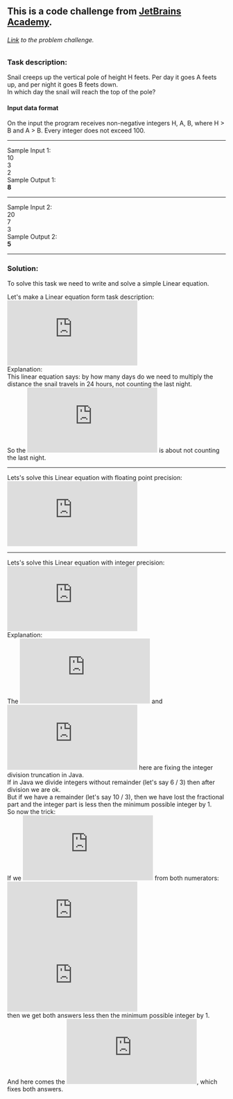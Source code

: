 ## This is a code challenge from [JetBrains Academy](https://hyperskill.org).
###### [Link](https://hyperskill.org/learn/step/2221) to the problem challenge.

### Task description:

Snail creeps up the vertical pole of height H feets. Per day it goes A feets up, and per night it goes B feets down.<br />
In which day the snail will reach the top of the pole?

#### Input data format

On the input the program receives non-negative integers H, A, B, where H > B and A > B. Every integer does not exceed 100.

---

Sample Input 1:<br />
10<br />
3<br />
2<br />
Sample Output 1:<br />
**8**<br />

---

Sample Input 2:<br />
20<br />
7<br />
3<br />
Sample Output 2:<br />
**5**<br />

---

### Solution:

To solve this task we need to write and solve a simple Linear equation.<br />

Let's make a Linear equation form task description:<br />
![equation](https://latex.codecogs.com/gif.latex?whichDay%20%5Ctimes%20%5Cleft%20%28dayDistance%20-%20nightDistance%5Cright%20%29%20+%20nightDistance%20%3D%20distance)<br />
Explanation:<br />
This linear equation says: by how many days do we need to multiply the distance the snail travels in 24 hours, not counting the last night.<br />
So the ![equation](https://latex.codecogs.com/gif.latex?+%20nightDistance) is about not counting the last night.

---

Lets's solve this Linear equation with floating point precision:<br />
![equation](https://latex.codecogs.com/gif.latex?whichDay%20%3D%20%5Cfrac%7Bdistance%20-%20nightDistance%7D%7BdayDistance%20-%20nightDistance%7D)

---

Lets's solve this Linear equation with integer precision:<br />
![equation](https://latex.codecogs.com/gif.latex?whichDay%20%3D%20%5Cfrac%7Bdistance%20-%20nightDistance%20-1%20%7D%7BdayDistance%20-%20nightDistance%7D%20+%201)<br />
Explanation:<br />
The ![equation](https://latex.codecogs.com/gif.latex?-%201) and ![equation](https://latex.codecogs.com/gif.latex?+%201) here are fixing the integer division truncation in Java.<br />
If in Java we divide integers without remainder (let's say 6 / 3) then after division we are ok.<br />
But if we have a remainder (let's say 10 / 3), then we have lost the fractional part and the integer part is less then the minimum possible integer by 1.<br />
So now the trick:<br />
If we ![equation](https://latex.codecogs.com/gif.latex?-%201) from both numerators:<br />
![equation](https://latex.codecogs.com/gif.latex?%5Cfrac%7B10%7D%7B3%7D%20%5Crightarrow%20%5Cfrac%7B10%20-%201%7D%7B3%7D%20%3D%203) <br />
![equation](https://latex.codecogs.com/gif.latex?%5Cfrac%7B6%7D%7B3%7D%20%5Crightarrow%20%5Cfrac%7B6%20-%201%7D%7B3%7D%20%3D%201) <br />
then we get both answers less then the minimum possible integer by 1.<br />
And here comes the ![equation](https://latex.codecogs.com/gif.latex?+%201), which fixes both answers.
